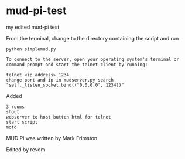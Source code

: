 # mud-pi-test
 my edited mud-pi test



From the terminal, change to the directory containing the script and run 

	python simplemud.py
	
	To connect to the server, open your operating system's terminal or command prompt and start the telnet client by running:

	telnet <ip address> 1234
	change port and ip in mudserver.py search "self._listen_socket.bind(("0.0.0.0", 1234))"

Added 

	3 rooms
	shout
	webserver to host butten html for telnet
	start script
	motd




MUD Pi was written by Mark Frimston

Edited by revdm
